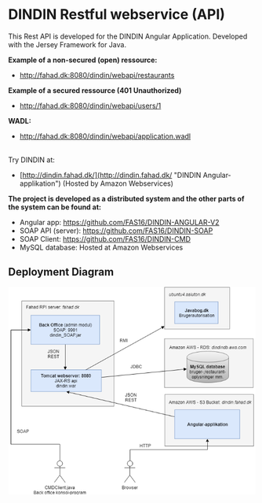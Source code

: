 # DINDIN Restful webservice (API)

This Rest API is developed for the DINDIN Angular Application. Developed with the Jersey Framework for Java.

<b>Example of a non-secured (open) ressource:</b>
- http://fahad.dk:8080/dindin/webapi/restaurants

<b>Example of a secured ressource (401 Unauthorized)</b>
- http://fahad.dk:8080/dindin/webapi/users/1

<b>WADL:</b>
- http://fahad.dk:8080/dindin/webapi/application.wadl

<br>Try DINDIN at:<br>
- [http://dindin.fahad.dk/](http://dindin.fahad.dk/ "DINDIN Angular-applikation") (Hosted by Amazon Webservices)


<b>The project is developed as a distributed system and the other parts of the system can be found at:</b>
- Angular app: https://github.com/FAS16/DINDIN-ANGULAR-V2
- SOAP API (server): https://github.com/FAS16/DINDIN-SOAP
- SOAP Client: https://github.com/FAS16/DINDIN-CMD
- MySQL database: Hosted at Amazon Webservices

## Deployment Diagram

![alt text](https://github.com/FAS16/DINDIN-ANGULAR-V2/blob/master/deplyment%20diagram.png)




